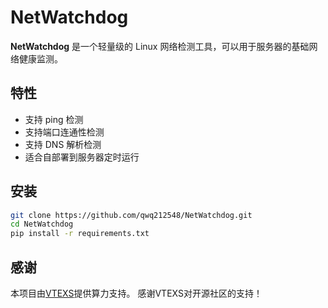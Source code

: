 # NetWatchdog
**NetWatchdog** 是一个轻量级的 Linux 网络检测工具，可以用于服务器的基础网络健康监测。


## 特性
- 支持 ping 检测
- 支持端口连通性检测
- 支持 DNS 解析检测
- 适合自部署到服务器定时运行

## 安装
```bash
git clone https://github.com/qwq212548/NetWatchdog.git
cd NetWatchdog
pip install -r requirements.txt
```

## 感谢
本项目由[VTEXS](https://vtexs.com/)提供算力支持。
感谢VTEXS对开源社区的支持！
